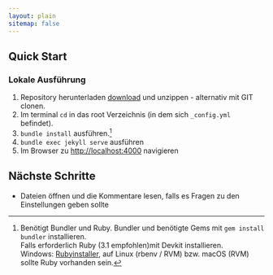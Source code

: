 ```yaml
---
layout: plain
sitemap: false
---
```


## Quick Start
### Lokale Ausführung
1. Repository herunterladen [download] und unzippen -  alternativ mit GIT clonen.
2. Im terminal `cd` in das root Verzeichnis (in dem sich `_config.yml` befindet).
3. `bundle install` ausführen.[^1]
4. `bundle exec jekyll serve` ausführen
5. Im Browser zu <http://localhost:4000> navigieren

## Nächste Schritte
* Dateien öffnen und die Kommentare lesen, falls es Fragen zu den Einstellungen geben sollte

[^1]: Benötigt Bundler und Ruby. Bundler und benötigte Gems mit `gem install bundler` installieren.<br/>Falls erforderlich Ruby (3.1 empfohlen)mit Devkit installieren.<br/>Windows: [Rubyinstaller](https://rubyinstaller.org/downloads/), auf Linux (rbenv / RVM) bzw. macOS (RVM) sollte Ruby  vorhanden sein.

[download]: https://github.com/SaveTheNick/www/archive/refs/heads/main.zip

